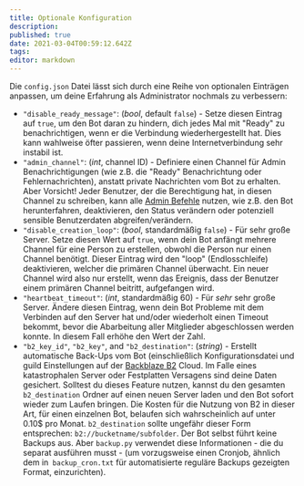 ```yaml
---
title: Optionale Konfiguration
description: 
published: true
date: 2021-03-04T00:59:12.642Z
tags: 
editor: markdown
---
```


Die `config.json` Datei lässt sich durch eine Reihe von optionalen Einträgen anpassen, um deine Erfahrung als Administrator nochmals zu verbessern:

* `"disable_ready_message"`: (*bool*, default `false`) - Setze diesen Eintrag auf `true`, um den Bot daran zu hindern, dich jedes Mal mit "Ready" zu benachrichtigen, wenn er die Verbindung wiederhergestellt hat. Dies kann wahlweise öfter passieren, wenn deine Internetverbindung sehr instabil ist.
* `"admin_channel"`: (*int*, channel ID) - Definiere einen Channel für Admin Benachrichtigungen (wie z.B. die "Ready" Benachrichtung oder Fehlernachrichten), anstatt private Nachrichten vom Bot zu erhalten. Aber Vorsicht! Jeder Benutzer, der die Berechtigung hat, in diesen Channel zu schreiben, kann alle [Admin Befehle](https://github.com/gregzaal/Auto-Voice-Channels/blob/master/commands/admin_commands.py) nutzen, wie z.B. den Bot herunterfahren, deaktivieren, den Status verändern oder potenziell sensible Benutzerdaten abgreifen/verändern.
* `"disable_creation_loop"`: (*bool*, standardmäßig `false`) - Für sehr große Server. Setze diesen Wert auf `true`, wenn dein Bot anfängt mehrere Channel für eine Person zu erstellen, obwohl die Person nur einen Channel benötigt. Dieser Eintrag wird den "loop" (Endlosschleife) deaktivieren, welcher die primären Channel überwacht. Ein neuer Channel wird also nur erstellt, wenn das Ereignis, dass der Benutzer einem primären Channel beitritt, aufgefangen wird.
* `"heartbeat_timeout"`: (*int*, standardmäßig 60) - Für *sehr* sehr große Server. Ändere diesen Eintrag, wenn dein Bot Probleme mit dem Verbinden auf den Server hat und/oder wiederholt einen Timeout bekommt, bevor die Abarbeitung aller Mitglieder abgeschlossen werden konnte. In diesem Fall erhöhe den Wert der Zahl.
* `"b2_key_id"`, `"b2_key"`, and `"b2_destination"`: (*string*) - Erstellt automatische Back-Ups vom Bot (einschließlich Konfigurationsdatei und guild Einstellungen auf der [Backblaze B2](https://www.backblaze.com/b2/cloud-storage.html) Cloud. Im Falle eines katastrophalen Server oder Festplatten Versagens sind deine Daten gesichert. Solltest du dieses Feature nutzen, kannst du den gesamten `b2_destination` Ordner auf einen neuen Server laden und den Bot sofort wieder zum Laufen bringen. Die Kosten für die Nutzung von B2 in dieser Art, für einen einzelnen Bot, belaufen sich wahrscheinlich auf unter 0.10$ pro Monat. `b2_destination` sollte ungefähr dieser Form entsprechen: `b2://bucketname/subfolder`. Der Bot selbst führt keine Backups aus. Aber `backup.py` verwendet diese Informationen - die du separat ausführen musst - (um vorzugsweise einen Cronjob, ähnlich dem in` backup_cron.txt` für automatisierte reguläre Backups gezeigten Format, einzurichten).